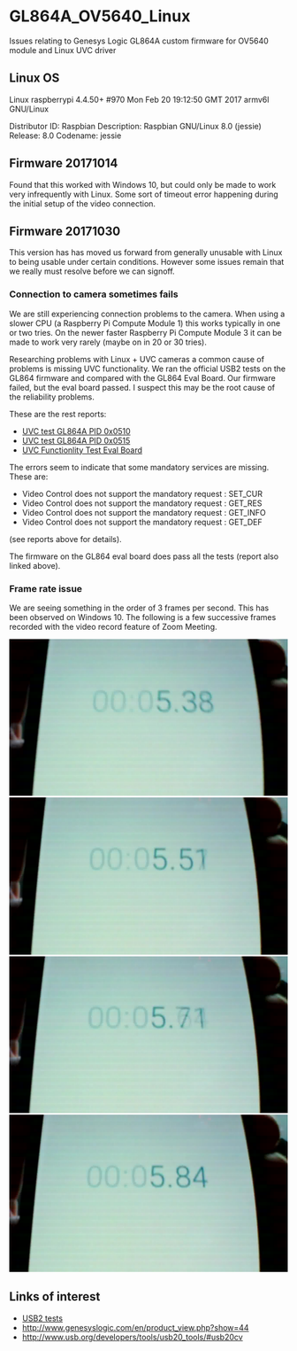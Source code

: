 # GL864A_OV5640_Linux
Issues relating to Genesys Logic GL864A custom firmware for OV5640 module and Linux UVC driver

## Linux OS

Linux raspberrypi 4.4.50+ #970 Mon Feb 20 19:12:50 GMT 2017 armv6l GNU/Linux

Distributor ID:	Raspbian
Description:	Raspbian GNU/Linux 8.0 (jessie)
Release:	8.0
Codename:	jessie

## Firmware 20171014

Found that this worked with Windows 10, but could only be made to work
very infrequently with Linux. Some sort of timeout error happening during
the initial setup of the video connection.

## Firmware 20171030

This version has has moved us forward from generally unusable with Linux
to being usable under certain conditions. However some issues remain that
we really must resolve before we can signoff.

### Connection to camera sometimes fails

We are still experiencing connection problems to the camera. When using a slower CPU (a Raspberry Pi Compute Module 1) this works typically in one or two tries. On the newer faster Raspberry Pi Compute Module 3 it can be made to work very rarely (maybe on in 20 or 30 tries).

Researching problems with Linux + UVC cameras a common cause of problems is missing UVC functionality. We ran the official USB2 tests on the GL864 firmware and compared with the GL864 Eval Board. Our firmware failed, but the eval board passed. I suspect this may be the root cause of the reliability problems. 

These are the rest reports:

 * [UVC test GL864A PID 0x0510](https://jdesbonnet.github.io/projects/GL864/FW_OV5640_B03_ISO_20151030/UVC%20Functionality%20Tests%20-%20Failed%20-%202017-11-12%2012-37-33.html)
 * [UVC test GL864A PID 0x0515](https://jdesbonnet.github.io/projects/GL864/FW_OV5640_B03_ISO_20151030/UVC%20Functionality%20Tests%20-%20Failed%20-%202017-11-12%2012-41-57.html)
 * [UVC Functionlity Test Eval Board](https://jdesbonnet.github.io/projects/GL864/FW_OV5640_B03_ISO_20151030/UVC%20Functionality%20Tests%20-%20Passed%20-%202017-11-12%2012-44-43.html)

The errors seem to indicate that some mandatory services are missing. These are:

 * Video Control does not support the mandatory request : SET_CUR
 * Video Control does not support the mandatory request : GET_RES
 * Video Control does not support the mandatory request : GET_INFO
 * Video Control does not support the mandatory request : GET_DEF

(see reports above for details).

The firmware on the GL864 eval board does pass all the tests (report also linked above).


### Frame rate issue

We are seeing something in the order of 3 frames per second. This has been
observed on Windows 10. The following is a few successive frames recorded
with the video record feature of Zoom Meeting.

![](./FW_OV5640_B03_ISO_20151030/f010.jpg)
![](./FW_OV5640_B03_ISO_20151030/f011.jpg)
![](./FW_OV5640_B03_ISO_20151030/f012.jpg)
![](./FW_OV5640_B03_ISO_20151030/f013.jpg)

## Links of interest

* [USB2 tests](http://www.usb.org/developers/tools/usb20_tools/#usb20cv)
* http://www.genesyslogic.com/en/product_view.php?show=44
* http://www.usb.org/developers/tools/usb20_tools/#usb20cv

